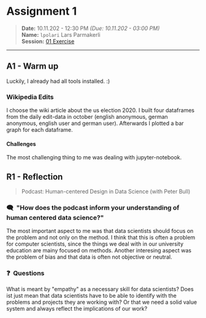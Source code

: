 # Assignment 1
> **Date:** 10.11.202 - 12:30 PM *(Due: 10.11.202 - 03:00 PM)*  
> **Name:** `lpolari` Lars Parmakerli  
> **Session:** [01 Exercise](01_exercise)   
----

## A1 - Warm up

Luckily, I already had all tools installed. :)

### Wikipedia Edits

I choose the wiki article about the us election 2020. I built four dataframes from the daily edit-data in october (english anonymous, german anonymous, english user and german user).
Afterwards I plotted a bar graph for each dataframe.

#### Challenges
The most challenging thing to me was dealing with jupyter-notebook.

## R1 - Reflection
> Podcast: Human-centered Design in Data Science (with Peter Bull)


### 🗨️&nbsp; "How does the podcast inform your understanding of human centered data science?" 
The most important aspect to me was that data scientists should focus on the problem and not only on the method.
I think that this is often a problem for computer scientists, since the things we deal with in our university education are mainy focused on methods.
Another interesing aspect was the problem of bias and that data is often not objective or neutral.

### ❓&nbsp; Questions 
What is meant by "empathy" as a necessary skill for data scientists?
Does ist just mean that data scientists have to be able to identify with the problems and projects they are working with? Or that we need a solid value system and always reflect the implications of our work?



